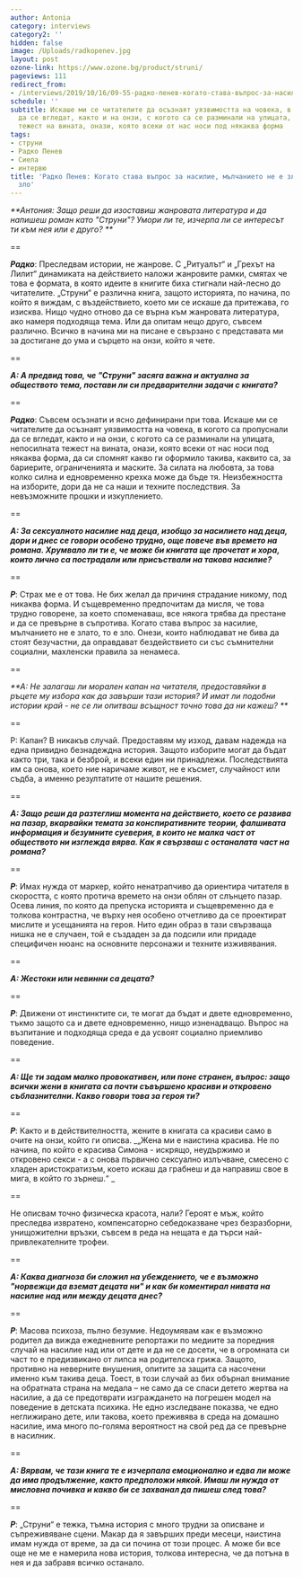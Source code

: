 ```yaml
---
author: Antonia
category: interviews
category2: ''
hidden: false
image: /Uploads/radkopenev.jpg
layout: post
ozone-link: https://www.ozone.bg/product/struni/
pageviews: 111
redirect_from:
- /interviews/2019/10/16/09-55-радко-пенев-когато-става-въпрос-за-насилие-мълчанието-не-е-злато-то-е-зло
schedule: ''
subtitle: Искаше ми се читателите да осъзнаят уязвимостта на човека, в когото са пропуснали
  да се вгледат, както и на онзи, с когото са се разминали на улицата, непосилната
  тежест на вината, онази, която всеки от нас носи под някаква форма
tags:
- струни
- Радко Пенев
- Сиела
- интервю
title: 'Радко Пенев: Когато става въпрос за насилие, мълчанието не е злато - то е
  зло'
---
```


_**Антония: Защо реши да изоставиш жанровата литература и да напишеш роман като "Струни"? Умори ли те, изчерпа ли се интересът ти към нея или е друго? **_

\==

_**Радко**_: Преследвам истории, не жанрове. С „Ритуалът“ и „Грехът на Лилит“ динамиката на действието наложи жанровите рамки, смятах че това е формата, в която идеите в книгите биха стигнали най-лесно до читателите. „Струни“ е различна книга, защото историята, по начина, по който я виждам, с въздействието, което ми се искаше да притежава, го изисква. Нищо чудно отново да се върна към жанровата литература, ако намеря подходяща тема. Или да опитам нещо друго, съвсем различно. Всичко в начина ми на писане е свързано с представата ми за достигане до ума и сърцето на онзи, който я чете. 

\==

_**А: А предвид това, че "Струни" засяга важна и актуална за обществото тема, постави ли си предварителни задачи с книгата?**_

\==

_**Радко**_: Съвсем осъзнати и ясно дефинирани при това. Искаше ми се читателите да осъзнаят уязвимостта на човека, в когото са пропуснали да се вгледат, както и на онзи, с когото са се разминали на улицата, непосилната тежест на вината, онази, която всеки от нас носи под някаква форма, да си спомнят какво ги оформило такива, каквито са, за бариерите, ограниченията и маските. За силата на любовта, за това колко силна и едновременно крехка може да бъде тя. Неизбежността на изборите, дори да не са наши и техните последствия. За невъзможните прошки и изкуплението. 

\==

_**А: За сексуалното насилие над деца, изобщо за насилието над деца, дори и днес се говори особено трудно, още повече във времето на романа. Хрумвало ли ти е, че може би книгата ще прочетат и хора, които лично са пострадали или присъствали на такова насилие?**_

\==

_**Р**_: Страх ме е от това. Не бих желал да причиня страдание никому, под никаква форма. И същевременно предпочитам да мисля, че това трудно говорене, за което споменаваш, все някога трябва да престане и да се превърне в съпротива. Когато става въпрос за насилие, мълчанието не е злато, то е зло. Онези, които наблюдават не бива да стоят безучастни, да оправдават бездействието си със съмнителни социални, махленски правила за ненамеса. 

\==

_**А: Не залагаш ли морален капан на читателя, предоставяйки в ръцете му избора как да завърши тази история? И имат ли подобни истории край - не се ли опитваш всъщност точно това да ни кажеш? **_

\==

Р: Капан? В никакъв случай. Предоставям му изход, давам надежда на една привидно безнадеждна история. Защото изборите могат да бъдат както три, така и безброй, и всеки един ни принадлежи. Последствията им са онова, което ние наричаме живот, не е късмет, случайност или съдба, а именно резултатите от нашите решения. 

\==

_**А: Защо реши да разтеглиш момента на действието, което се развива на пазар, вкарвайки темата за конспиративните теории, фалшивата информация и безумните суеверия, в които не малка част от обществото ни изглежда вярва. Как я свързваш с останалата част на романа?**_

\==

_**Р**_: Имах нужда от маркер, който ненатрапчиво да ориентира читателя в скоростта, с която протича времето на онзи облян от слънцето пазар. Осева линия, по която да препуска историята и същевременно да е толкова контрастна, че върху нея особено отчетливо да се проектират мислите и усещанията на героя. Нито един образ в тази свързваща нишка не е случаен, той е създаден за да подсили или придаде специфичен нюанс на основните персонажи и техните изживявания.  

\==

_**А: Жестоки или невинни са децата?**_

\==

_**Р**_: Движени от инстинктите си, те могат да бъдат и двете едновременно, тъкмо защото са и двете едновременно, нищо изненадващо. Въпрос на възпитание и подходяща среда е да усвоят социално приемливо поведение. 

\==

_**А: Ще ти задам малко провокативен, или поне странен, въпрос: защо всички жени в книгата са почти съвършено красиви и откровено съблазнителни. Какво говори това за героя ти?**_

\==

_**Р**_: Както и в действителността, жените в книгата са красиви само в очите на онзи, който ги описва. _„Жена ми е наистина красива. Не по начина, по който е красива Симона - искрящо, неудържимо и откровено секси - а с онова първично сексуално излъчване, смесено с хладен аристократизъм, което искаш да грабнеш и да направиш свое в мига, в който го зърнеш.“ _

\==

Не описвам точно физическа красота, нали? Героят е мъж, който преследва извратено, компенсаторно себедоказване чрез безразборни, унищожителни връзки, съвсем в реда на нещата е да търси най-привлекателните трофеи. 

\==

_**А: Каква диагноза би сложил на убеждението, че е възможно "норвежци да вземат децата ни" и как би коментирал нивата на насилие над или между децата днес?**_

\==

_**Р**_: Масова психоза, пълно безумие. Недоумявам как е възможно родител да вижда ежедневните репортажи по медиите за поредния случай на насилие над или от дете и да не се досети, че в огромната си част то е предизвикано от липса на родителска грижа. Защото, противно на неверните внушения, опитите за защита са насочени именно към такива деца. Тоест, в този случай аз бих обърнал внимание на обратната страна на медала – не само да се спаси детето жертва на насилие, а да се предотврати изграждането на погрешен модел на поведение в детската психика. Не едно изследване показва, че едно неглижирано дете, или такова, което преживява в среда на домашно насилие, има много по-голяма вероятност на свой ред да се превърне в насилник. 

\==

_**А: Вярвам, че тази книга те е изчерпала емоционално и едва ли може да има продължение, както предположи някой. Имаш ли нужда от мисловна почивка и какво би се захванал да пишеш след това?**_

\==

_**Р**_: „Струни“ е тежка, тъмна история с много трудни за описване и съпреживяване сцени. Макар да я завърших преди месеци, наистина имам нужда от време, за да си почина от този процес. А може би все още не ме е намерила нова история, толкова интересна, че да потъна в нея и да забравя всичко останало.
